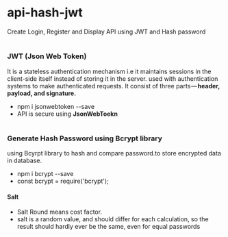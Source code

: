 # api-hash-jwt
Create Login, Register and Display API using JWT and Hash password
#
### JWT (Json Web Token) 
It is a stateless authentication mechanism i.e it maintains sessions in the
client-side itself instead of storing it in the server. used with authentication systems to make authenticated requests.
It consist of three parts — <b>header, payload, and signature.</b>
*  npm i jsonwebtoken --save
*  API is secure using <b>JsonWebToekn</b>
#
### Generate Hash Password using Bcrypt library 
using Bcyrpt library to hash and compare password.to store encrypted data in database.
*  npm i bcrypt --save
* const bcrypt = require('bcrypt');

#### Salt 
* Salt Round means cost factor.
* salt is a random value, and should differ for each calculation, so the
result should hardly ever be the same, even for equal passwords

